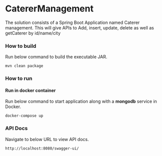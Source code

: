 # CatererManagement

The solution consists of a Spring Boot Application named Caterer management.
This will give APIs to Add, insert, update, delete as well as getCaterer by id/name/city

### How to build

Run below command to build the executable JAR.

```
mvn clean package
```
### How to run

#### Run in docker container

Run below command to start application along with a **mongodb** service in Docker.

```
docker-compose up
```

### API Docs

Navigate to below URL to view API docs.

```
http://localhost:8080/swagger-ui/
```

